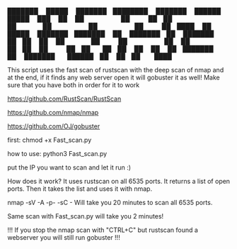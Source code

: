

███████  █████  ███████ ████████     ███████  ██████  █████  ███    ██ 
██      ██   ██ ██         ██        ██      ██      ██   ██ ████   ██ 
█████   ███████ ███████    ██        ███████ ██      ███████ ██ ██  ██ 
██      ██   ██      ██    ██             ██ ██      ██   ██ ██  ██ ██ 
██      ██   ██ ███████    ██        ███████  ██████ ██   ██ ██   ████                                                                                                 

This script uses the fast scan of rustscan with the deep scan of nmap and at the end, if it finds any web server open it will gobuster it as well!
Make sure that you have both in order for it to work

https://github.com/RustScan/RustScan

https://github.com/nmap/nmap

https://github.com/OJ/gobuster

first:
chmod +x Fast_scan.py

how to use:
python3 Fast_scan.py

put the IP you want to scan and let it run :)

How does it work?
It uses rustscan on all 6535 ports.
It returns a list of open ports.
Then it takes the list and uses it with nmap.


nmap -sV -A -p- -sC <IP> - Will take you 20 minutes to scan all 6535 ports.
 
Same scan with Fast_scan.py will take you 2 minutes!

!!! If you stop the nmap scan with "CTRL+C" but rustscan found a webserver you will still run gobuster !!!
